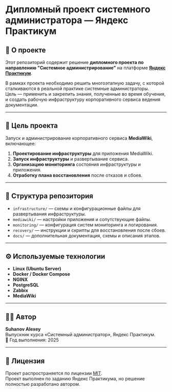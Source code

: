 # Дипломный проект системного администратора — Яндекс Практикум

## 📘 О проекте

Этот репозиторий содержит решение **дипломного проекта по направлению "Системное администрирование"** на платформе **[Яндекс Практикум](https://practicum.yandex.ru/)**.

В рамках проекта необходимо решить многоэтапную задачу, с которой сталкиваются в реальной практике системные администраторы.  
Цель — применить и закрепить знания, полученные во время обучения, и создать рабочую инфраструктуру корпоративного сервиса ведения документации.

---

## 🎯 Цель проекта

Запуск и администрирование корпоративного сервиса **MediaWiki**, включающее:

1. **Проектирование инфраструктуры** для приложения MediaWiki.  
2. **Запуск инфраструктуры** и развертывание сервиса.  
3. **Организацию мониторинга** состояния инфраструктуры и приложения.  
4. **Отработку плана восстановления** после отказов и сбоев.

---

## 🧩 Структура репозитория

- `infrastructure/` — схемы и конфигурационные файлы для развертывания инфраструктуры.  
- `mediawiki/` — настройки приложения и сопутствующие файлы.  
- `monitoring/` — конфигурация систем мониторинга и логирования.  
- `recovery/` — инструкции и скрипты для восстановления после сбоев.  
- `docs/` — дополнительная документация, схемы и описания этапов.  

---

## ⚙️ Используемые технологии

- **Linux (Ubuntu Server)**  
- **Docker / Docker Compose**  
- **NGINX**  
- **PostgreSQL**  
- **Zabbix**  
- **MediaWiki**

---

## 🧑‍💻 Автор

**Suhanov Alexey**  
Выпускник курса «Системный администратор», Яндекс Практикум.  
📅 Год выполнения: 2025  

---

## 📄 Лицензия

Проект распространяется по лицензии [MIT](./LICENSE).  
Проект выполнен по заданию Яндекс Практикума, но решение полностью разработано автором.
